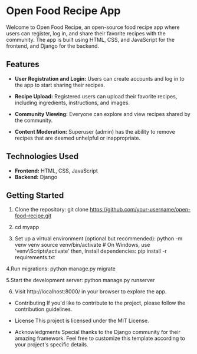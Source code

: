 # Open Food Recipe App

Welcome to Open Food Recipe, an open-source food recipe app where users can register, log in, and share their favorite recipes with the community. The app is built using HTML, CSS, and JavaScript for the frontend, and Django for the backend.

## Features

- **User Registration and Login:** Users can create accounts and log in to the app to start sharing their recipes.

- **Recipe Upload:** Registered users can upload their favorite recipes, including ingredients, instructions, and images.

- **Community Viewing:** Everyone can explore and view recipes shared by the community.

- **Content Moderation:** Superuser (admin) has the ability to remove recipes that are deemed unhelpful or inappropriate.

## Technologies Used

- **Frontend:** HTML, CSS, JavaScript
- **Backend:** Django

## Getting Started

1. Clone the repository:
   git clone https://github.com/your-username/open-food-recipe.git
   
2. cd myapp

3. Set up a virtual environment (optional but recommended):
   python -m venv venv
   source venv/bin/activate  # On Windows, use 'venv\Scripts\activate'
then,   Install dependencies:
pip install -r requirements.txt

4.Run migrations:
python manage.py migrate

5.Start the development server:
python manage.py runserver

6. Visit http://localhost:8000/ in your browser to explore the app.

* Contributing
If you'd like to contribute to the project, please follow the contribution guidelines.

* License
This project is licensed under the MIT License.

* Acknowledgments
Special thanks to the Django community for their amazing framework.
Feel free to customize this template according to your project's specific details.
